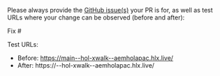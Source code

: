 Please always provide the [GitHub issue(s)](../issues) your PR is for, as well as test URLs where your change can be observed (before and after):

Fix #<gh-issue-id>

Test URLs:
- Before: https://main--hol-xwalk--aemholapac.hlx.live/
- After: https://<branch>--hol-xwalk--aemholapac.hlx.live/
